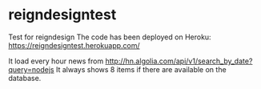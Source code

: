 # reigndesigntest
Test for reigndesign
The code has been deployed on Heroku:
https://reigndesigntest.herokuapp.com/

It load every hour news from http://hn.algolia.com/api/v1/search_by_date?query=nodejs
It always shows 8 items if there are available on the database.
